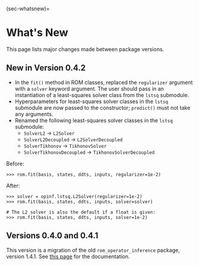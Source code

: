 (sec-whatsnew)=
# What's New

This page lists major changes made between package versions.

## New in Version 0.4.2

- In the `fit()` method in ROM classes, replaced the `regularizer` argument with a `solver` keyword argument. The user should pass in an instantiation of a least-squares solver class from the `lstsq` submodule.
- Hyperparameters for least-squares solver classes in the `lstsq` submodule are now passed to the constructor; `predict()` must not take any arguments.
- Renamed the following least-squares solver classes in the `lstsq` submodule:
    - `SolverL2` -> `L2Solver`
    - `SolverL2Decoupled` -> `L2SolverDecoupled`
    - `SolverTikhonov` -> `TikhonovSolver`
    - `SolverTikhonovDecoupled` -> `TikhonovSolverDecoupled`

Before:
```
>>> rom.fit(basis, states, ddts, inputs, regularizer=1e-2)
```

After:
```
>>> solver = opinf.lstsq.L2Solver(regularizer=1e-2)
>>> rom.fit(basis, states, ddts, inputs, solver=solver)

# The L2 solver is also the default if a float is given:
>>> rom.fit(basis, states, ddts, inputs, solver=1e-2)
```

## Versions 0.4.0 and 0.4.1

This version is a migration of the old `rom_operator_inference` package, version 1.4.1.
See [this page](https://github.com/Willcox-Research-Group/rom-operator-inference-Python3/wiki/API-Reference) for the documentation.

